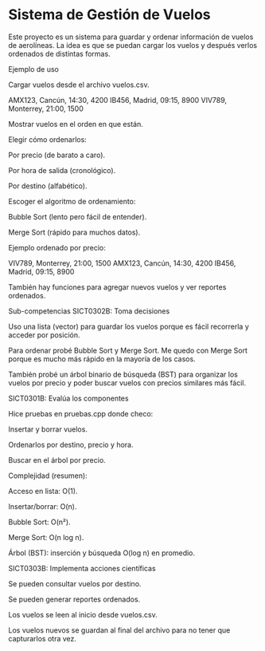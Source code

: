 # Sistema de Gestión de Vuelos


Este proyecto es un sistema para guardar y ordenar información de vuelos de aerolíneas. La idea es que se puedan cargar los vuelos y después verlos ordenados de distintas formas.

Ejemplo de uso

Cargar vuelos desde el archivo vuelos.csv.

AMX123, Cancún, 14:30, 4200
IB456, Madrid, 09:15, 8900
VIV789, Monterrey, 21:00, 1500


Mostrar vuelos en el orden en que están.

Elegir cómo ordenarlos:

Por precio (de barato a caro).

Por hora de salida (cronológico).

Por destino (alfabético).

Escoger el algoritmo de ordenamiento:

Bubble Sort (lento pero fácil de entender).

Merge Sort (rápido para muchos datos).

Ejemplo ordenado por precio:

VIV789, Monterrey, 21:00, 1500
AMX123, Cancún, 14:30, 4200
IB456, Madrid, 09:15, 8900


También hay funciones para agregar nuevos vuelos y ver reportes ordenados.

Sub-competencias
SICT0302B: Toma decisiones

Uso una lista (vector) para guardar los vuelos porque es fácil recorrerla y acceder por posición.

Para ordenar probé Bubble Sort y Merge Sort. Me quedo con Merge Sort porque es mucho más rápido en la mayoría de los casos.

También probé un árbol binario de búsqueda (BST) para organizar los vuelos por precio y poder buscar vuelos con precios similares más fácil.

SICT0301B: Evalúa los componentes

Hice pruebas en pruebas.cpp donde checo:

Insertar y borrar vuelos.

Ordenarlos por destino, precio y hora.

Buscar en el árbol por precio.

Complejidad (resumen):

Acceso en lista: O(1).

Insertar/borrar: O(n).

Bubble Sort: O(n²).

Merge Sort: O(n log n).

Árbol (BST): inserción y búsqueda O(log n) en promedio.

SICT0303B: Implementa acciones científicas

Se pueden consultar vuelos por destino.

Se pueden generar reportes ordenados.

Los vuelos se leen al inicio desde vuelos.csv.

Los vuelos nuevos se guardan al final del archivo para no tener que capturarlos otra vez.
